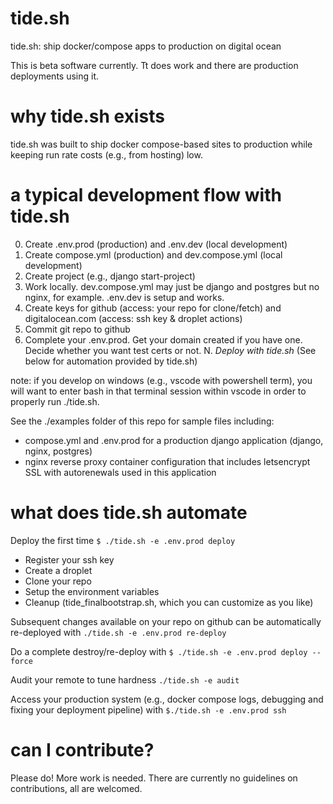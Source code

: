 # tide.sh
tide.sh: ship docker/compose apps to production on digital ocean

This is beta software currently. Tt does work and there are production deployments using it.

# why tide.sh exists

tide.sh was built to ship docker compose-based sites to production while keeping run rate costs (e.g., from hosting) low.

# a typical development flow with tide.sh

0. Create .env.prod (production) and .env.dev (local development)
1. Create compose.yml (production) and dev.compose.yml (local development)
2. Create project (e.g., django start-project)
3. Work locally. dev.compose.yml may just be django and postgres but no nginx, for example. .env.dev is setup and works.
4. Create keys for github (access: your repo for clone/fetch) and digitalocean.com (access: ssh key & droplet actions)
5. Commit git repo to github
6. Complete your .env.prod. Get your domain created if you have one. Decide whether you want test certs or not.
N. _Deploy with tide.sh_ (See below for automation provided by tide.sh)

note: if you develop on windows (e.g., vscode with powershell term), you will want to enter bash in that terminal session within vscode in order to properly run ./tide.sh.

See the ./examples folder of this repo for sample files including:

- compose.yml and .env.prod for a production django application (django, nginx, postgres)
- nginx reverse proxy container configuration that includes letsencrypt SSL with autorenewals used in this application

# what does tide.sh automate

Deploy the first time ```$ ./tide.sh -e .env.prod deploy```
- Register your ssh key
- Create a droplet
- Clone your repo
- Setup the environment variables
- Cleanup (tide_finalbootstrap.sh, which you can customize as you like)

Subsequent changes available on your repo on github can be automatically re-deployed with ```./tide.sh -e .env.prod re-deploy```

Do a complete destroy/re-deploy with ```$ ./tide.sh -e .env.prod deploy --force```

Audit your remote to tune hardness ```./tide.sh -e audit```

Access your production system (e.g., docker compose logs, debugging and fixing your deployment pipeline) with ```$./tide.sh -e .env.prod ssh```

# can I contribute?

Please do! More work is needed. There are currently no guidelines on contributions, all are welcomed.